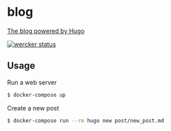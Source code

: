 blog
====

[The blog powered by Hugo](https://dceoy.github.io/blog/)

[![wercker status](https://app.wercker.com/status/f99dbfae5e6a29904317070fd17f0625/m "wercker status")](https://app.wercker.com/project/bykey/f99dbfae5e6a29904317070fd17f0625)

Usage
-----

Run a web server

```sh
$ docker-compose up
```

Create a new post

```sh
$ docker-compose run --rm hugo new post/new_post.md
```
